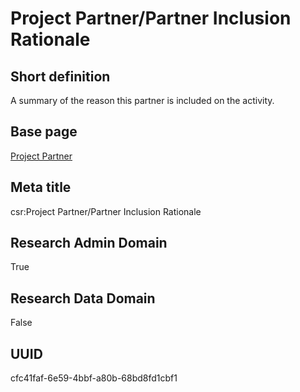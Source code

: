 # Project Partner/Partner Inclusion Rationale
## Short definition
A summary of the reason this partner is included on the activity.
## Base page
[Project Partner](https://github.com/EuroCRIS/CASRAI-Dictionairies/blob/main/Objects/Project%20Partner.md)
## Meta title
csr:Project Partner/Partner Inclusion Rationale
## Research Admin Domain
True
## Research Data Domain
False
## UUID
cfc41faf-6e59-4bbf-a80b-68bd8fd1cbf1
